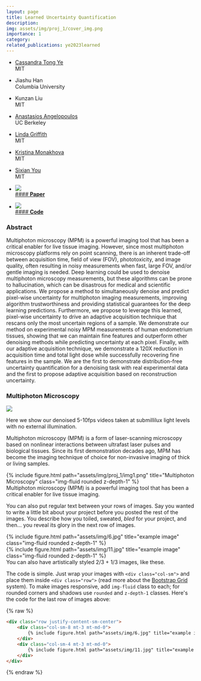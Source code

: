 ```yaml
---
layout: page
title: Learned Uncertainty Quantification
description: 
img: assets/img/proj_1/cover_img.png
importance: 1
category: 
related_publications: ye2023learned
---
```



* [Cassandra Tong Ye](https://kristinamonakhova.com/)  
    MIT
* Jiashu Han  
    Columbia University
* Kunzan Liu  
    MIT
* [Anastasios Angelopoulos](https://people.eecs.berkeley.edu/~angelopoulos/)  
    UC Berkeley
* [Linda Griffith](https://lgglab.mit.edu/)  
    MIT
* [Kristina Monakhova](http://kristinamonakhova.com/)  
    MIT
* [Sixian You](https://sixianyou.mit.edu/)  
    MIT

* [![](https://github.com/cassandra-t-ye/Learned_Uncertainty_Quantification/blob/gh-pages/hosted_imgs/paper_front_page.png)<br>#### **Paper**](https://arxiv.org/abs/2310.16102)
* [![](https://github.com/cassandra-t-ye/Learned_Uncertainty_Quantification/blob/gh-pages/hosted_imgs/github.png)<br>#### **Code**](https://github.com/cassandra-t-ye/Learned_Uncertainty_Quantification/)

### Abstract

Multiphoton microscopy (MPM) is a powerful imaging tool that has been a critical enabler for live tissue imaging. However, since most multiphoton microscopy platforms rely on point scanning, there is an inherent trade-off between acquisition time, field of view (FOV), phototoxicity, and image quality, often resulting in noisy measurements when fast, large FOV, and/or gentle imaging is needed. Deep learning could be used to denoise multiphoton microscopy measurements, but these algorithms can be prone to hallucination, which can be disastrous for medical and scientific applications. We propose a method to simultaneously denoise and predict pixel-wise uncertainty for multiphoton imaging measurements, improving algorithm trustworthiness and providing statistical guarantees for the deep learning predictions. Furthermore, we propose to leverage this learned, pixel-wise uncertainty to drive an adaptive acquisition technique that rescans only the most uncertain regions of a sample. We demonstrate our method on experimental noisy MPM measurements of human endometrium tissues, showing that we can maintain fine features and outperform other denoising methods while predicting uncertainty at each pixel. Finally, with our adaptive acquisition technique, we demonstrate a 120X reduction in acquisition time and total light dose while successfully recovering fine features in the sample. We are the first to demonstrate distribution-free uncertainty quantification for a denoising task with real experimental data and the first to propose adaptive acquisition based on reconstruction uncertainty.

### Multiphoton Microscopy

![](https://github.com/cassandra-t-ye/Learned_Uncertainty_Quantification/blob/gh-pages/hosted_imgs/multiphoton.png)

Here we show our denoised 5-10fps videos taken at submillilux light levels with no external illumination.


Multiphoton microscopy (MPM) is a form of laser-scanning microscopy based on nonlinear
interactions between ultrafast laser pulses and biological tissues. Since its first demonstration
decades ago, MPM has become the imaging technique of choice for non-invasive imaging of
thick or living samples.

<div class="row">
    <div class="col-sm mt-1 mt-md-0">
        {% include figure.html path="assets/img/proj_1/img1.png" title="Multiphoton Microscopy" class="img-fluid rounded z-depth-1" %}
    </div>

</div>
<div class="caption">
    Multiphoton microscopy (MPM) is a powerful imaging tool that has been a critical enabler for live
tissue imaging.
</div>

You can also put regular text between your rows of images.
Say you wanted to write a little bit about your project before you posted the rest of the images.
You describe how you toiled, sweated, *bled* for your project, and then... you reveal its glory in the next row of images.


<div class="row justify-content-sm-center">
    <div class="col-sm-8 mt-3 mt-md-0">
        {% include figure.html path="assets/img/6.jpg" title="example image" class="img-fluid rounded z-depth-1" %}
    </div>
    <div class="col-sm-4 mt-3 mt-md-0">
        {% include figure.html path="assets/img/11.jpg" title="example image" class="img-fluid rounded z-depth-1" %}
    </div>
</div>
<div class="caption">
    You can also have artistically styled 2/3 + 1/3 images, like these.
</div>


The code is simple.
Just wrap your images with `<div class="col-sm">` and place them inside `<div class="row">` (read more about the <a href="https://getbootstrap.com/docs/4.4/layout/grid/">Bootstrap Grid</a> system).
To make images responsive, add `img-fluid` class to each; for rounded corners and shadows use `rounded` and `z-depth-1` classes.
Here's the code for the last row of images above:

{% raw %}
```html
<div class="row justify-content-sm-center">
    <div class="col-sm-8 mt-3 mt-md-0">
        {% include figure.html path="assets/img/6.jpg" title="example image" class="img-fluid rounded z-depth-1" %}
    </div>
    <div class="col-sm-4 mt-3 mt-md-0">
        {% include figure.html path="assets/img/11.jpg" title="example image" class="img-fluid rounded z-depth-1" %}
    </div>
</div>
```
{% endraw %}
